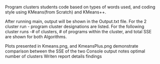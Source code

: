 Program clusters students code based on types of words used, and coding style using KMeans(from Scratch) and KMeans++. 

After running main, output will be shown in the Output.txt file.
    For the 2 cluster run - program cluster designations are listed.
    For the following cluster runs -# of clusters, # of programs within the cluster, and total SSE are shown for both Algorithms.
    
    
Plots presented in Kmeans.png, and KmeansPlus.png demonstrate comparison between the SSE of the two
Console output notes optimal number of clusters
Writen report details findings 

